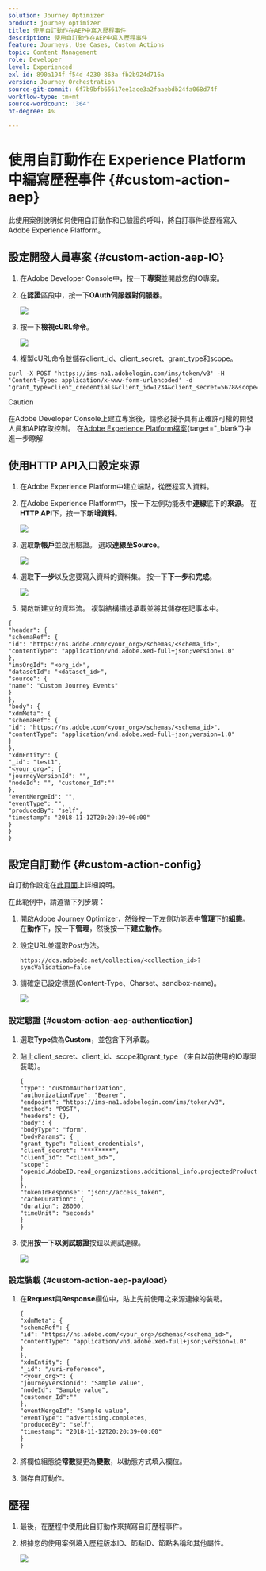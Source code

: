 ```yaml
---
solution: Journey Optimizer
product: journey optimizer
title: 使用自訂動作在AEP中寫入歷程事件
description: 使用自訂動作在AEP中寫入歷程事件
feature: Journeys, Use Cases, Custom Actions
topic: Content Management
role: Developer
level: Experienced
exl-id: 890a194f-f54d-4230-863a-fb2b924d716a
version: Journey Orchestration
source-git-commit: 6f7b9bfb65617ee1ace3a2faaebdb24fa068d74f
workflow-type: tm+mt
source-wordcount: '364'
ht-degree: 4%

---
```


# 使用自訂動作在 Experience Platform 中編寫歷程事件 {#custom-action-aep}

此使用案例說明如何使用自訂動作和已驗證的呼叫，將自訂事件從歷程寫入Adobe Experience Platform。

## 設定開發人員專案 {#custom-action-aep-IO}

1. 在Adobe Developer Console中，按一下&#x200B;**專案**&#x200B;並開啟您的IO專案。

1. 在&#x200B;**認證**&#x200B;區段中，按一下&#x200B;**OAuth伺服器對伺服器**。

   ![](assets/custom-action-aep-1.png)

1. 按一下&#x200B;**檢視cURL命令**。

   ![](assets/custom-action-aep-2.png)

1. 複製cURL命令並儲存client_id、client_secret、grant_type和scope。

```
curl -X POST 'https://ims-na1.adobelogin.com/ims/token/v3' -H 'Content-Type: application/x-www-form-urlencoded' -d 'grant_type=client_credentials&client_id=1234&client_secret=5678&scope=openid,AdobeID,read_organizations,additional_info.projectedProductContext,session'
```

>[!CAUTION]
>
>在Adobe Developer Console上建立專案後，請務必授予具有正確許可權的開發人員和API存取控制。 在[Adobe Experience Platform檔案](https://experienceleague.adobe.com/zh-hant/docs/experience-platform/landing/platform-apis/api-authentication#grant-developer-and-api-access-control){target="_blank"}中進一步瞭解

## 使用HTTP API入口設定來源

1. 在Adobe Experience Platform中建立端點，從歷程寫入資料。

1. 在Adobe Experience Platform中，按一下左側功能表中&#x200B;**連線**&#x200B;底下的&#x200B;**來源**。 在&#x200B;**HTTP API**&#x200B;下，按一下&#x200B;**新增資料**。

   ![](assets/custom-action-aep-3.png)

1. 選取&#x200B;**新帳戶**&#x200B;並啟用驗證。 選取&#x200B;**連線至Source**。

   ![](assets/custom-action-aep-4.png)

1. 選取&#x200B;**下一步**&#x200B;以及您要寫入資料的資料集。 按一下&#x200B;**下一步**&#x200B;和&#x200B;**完成**。

   ![](assets/custom-action-aep-5.png)

1. 開啟新建立的資料流。 複製結構描述承載並將其儲存在記事本中。

```
{
"header": {
"schemaRef": {
"id": "https://ns.adobe.com/<your_org>/schemas/<schema_id>",
"contentType": "application/vnd.adobe.xed-full+json;version=1.0"
},
"imsOrgId": "<org_id>",
"datasetId": "<dataset_id>",
"source": {
"name": "Custom Journey Events"
}
},
"body": {
"xdmMeta": {
"schemaRef": {
"id": "https://ns.adobe.com/<your_org>/schemas/<schema_id>",
"contentType": "application/vnd.adobe.xed-full+json;version=1.0"
}
},
"xdmEntity": {
"_id": "test1",
"<your_org>": {
"journeyVersionId": "",
"nodeId": "", "customer_Id":""
},
"eventMergeId": "",
"eventType": "",
"producedBy": "self",
"timestamp": "2018-11-12T20:20:39+00:00"
}
}
}
```

## 設定自訂動作 {#custom-action-config}

自訂動作設定在[此頁面](../action/about-custom-action-configuration.md)上詳細說明。

在此範例中，請遵循下列步驟：

1. 開啟Adobe Journey Optimizer，然後按一下左側功能表中&#x200B;**管理**&#x200B;下的&#x200B;**組態**。 在&#x200B;**動作**&#x200B;下，按一下&#x200B;**管理**，然後按一下&#x200B;**建立動作**。

1. 設定URL並選取Post方法。

   `https://dcs.adobedc.net/collection/<collection_id>?syncValidation=false`

1. 請確定已設定標題(Content-Type、Charset、sandbox-name)。

   ![](assets/custom-action-aep-7bis.png)

### 設定驗證 {#custom-action-aep-authentication}

1. 選取&#x200B;**Type**&#x200B;做為&#x200B;**Custom**，並包含下列承載。

1. 貼上client_secret、client_id、scope和grant_type （來自以前使用的IO專案裝載）。

   ```
   {
   "type": "customAuthorization",
   "authorizationType": "Bearer",
   "endpoint": "https://ims-na1.adobelogin.com/ims/token/v3",
   "method": "POST",
   "headers": {},
   "body": {
   "bodyType": "form",
   "bodyParams": {
   "grant_type": "client_credentials",
   "client_secret": "********",
   "client_id": "<client_id>",
   "scope": "openid,AdobeID,read_organizations,additional_info.projectedProductContext,session"
   }
   },
   "tokenInResponse": "json://access_token",
   "cacheDuration": {
   "duration": 28000,
   "timeUnit": "seconds"
   }
   }
   ```

1. 使用&#x200B;**按一下以測試驗證**&#x200B;按鈕以測試連線。

   ![](assets/custom-action-aep-8.png)

### 設定裝載 {#custom-action-aep-payload}

1. 在&#x200B;**Request**&#x200B;與&#x200B;**Response**&#x200B;欄位中，貼上先前使用之來源連線的裝載。

   ```
   {
   "xdmMeta": {
   "schemaRef": {
   "id": "https://ns.adobe.com/<your_org>/schemas/<schema_id>",
   "contentType": "application/vnd.adobe.xed-full+json;version=1.0"
   }
   },
   "xdmEntity": {
   "_id": "/uri-reference",
   "<your_org>": {
   "journeyVersionId": "Sample value",
   "nodeId": "Sample value",
   "customer_Id":""
   },
   "eventMergeId": "Sample value",
   "eventType": "advertising.completes,
   "producedBy": "self",
   "timestamp": "2018-11-12T20:20:39+00:00"
   }
   }
   ```

1. 將欄位組態從&#x200B;**常數**&#x200B;變更為&#x200B;**變數**，以動態方式填入欄位。

1. 儲存自訂動作。

## 歷程

1. 最後，在歷程中使用此自訂動作來撰寫自訂歷程事件。

1. 根據您的使用案例填入歷程版本ID、節點ID、節點名稱和其他屬性。

   ![](assets/custom-action-aep-9.png)
